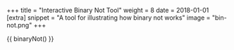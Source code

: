 +++
title = "Interactive Binary Not Tool"
weight = 8
date = 2018-01-01
[extra]
snippet = "A tool for illustrating how binary not works"
image = "bin-not.png"
+++

{{ binaryNot() }}